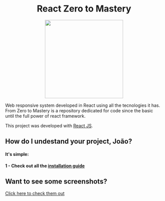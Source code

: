 <h1 align="center"><b>React Zero to Mastery</b></h1>

<p align="center">
  <img src="https://cdn.worldvectorlogo.com/logos/react.svg" width="250">
</p>

Web responsive system developed in React using all the tecnologies it has. From Zero to Mastery is a repository dedicated for code since the basic until the full power of react framework. 

This project was developed with [React JS](https://reactjs.org/).

## How do I undestand your project, João? 
#### It's simple: 
#### 1 - Check out all the [installation guide](https://github.com/jvlessa/React--Zero-To-Mastery/blob/master/INSTALLATION%20GUIDE.md)

## Want to see some screenshots? 
[Click here to check them out](https://github.com/jvlessa/React--Zero-To-Mastery/tree/master/screenshots)